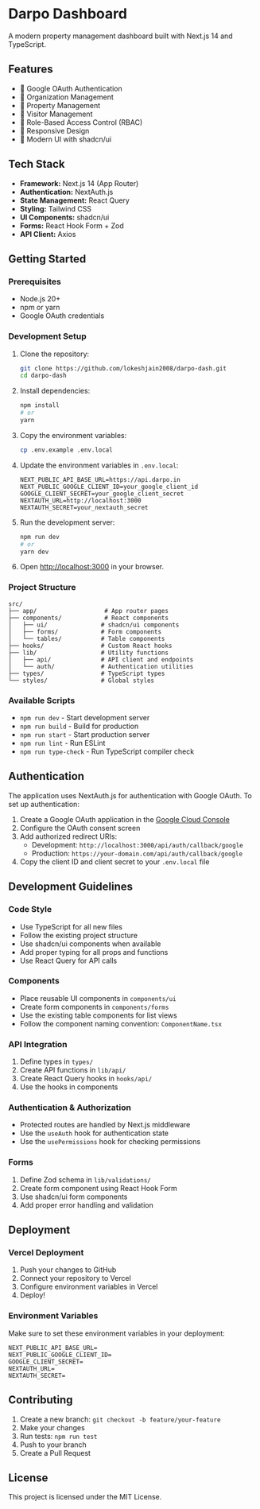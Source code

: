 # Darpo Dashboard

A modern property management dashboard built with Next.js 14 and TypeScript.

## Features

- 🔐 Google OAuth Authentication
- 👥 Organization Management
- 🏢 Property Management
- 📝 Visitor Management
- 🔑 Role-Based Access Control (RBAC)
- 📱 Responsive Design
- 🎨 Modern UI with shadcn/ui

## Tech Stack

- **Framework:** Next.js 14 (App Router)
- **Authentication:** NextAuth.js
- **State Management:** React Query
- **Styling:** Tailwind CSS
- **UI Components:** shadcn/ui
- **Forms:** React Hook Form + Zod
- **API Client:** Axios

## Getting Started

### Prerequisites

- Node.js 20+
- npm or yarn
- Google OAuth credentials

### Development Setup

1. Clone the repository:
   ```bash
   git clone https://github.com/lokeshjain2008/darpo-dash.git
   cd darpo-dash
   ```

2. Install dependencies:
   ```bash
   npm install
   # or
   yarn
   ```

3. Copy the environment variables:
   ```bash
   cp .env.example .env.local
   ```

4. Update the environment variables in `.env.local`:
   ```env
   NEXT_PUBLIC_API_BASE_URL=https://api.darpo.in
   NEXT_PUBLIC_GOOGLE_CLIENT_ID=your_google_client_id
   GOOGLE_CLIENT_SECRET=your_google_client_secret
   NEXTAUTH_URL=http://localhost:3000
   NEXTAUTH_SECRET=your_nextauth_secret
   ```

5. Run the development server:
   ```bash
   npm run dev
   # or
   yarn dev
   ```

6. Open [http://localhost:3000](http://localhost:3000) in your browser.

### Project Structure

```
src/
├── app/                   # App router pages
├── components/            # React components
│   ├── ui/               # shadcn/ui components
│   ├── forms/            # Form components
│   └── tables/           # Table components
├── hooks/                # Custom React hooks
├── lib/                  # Utility functions
│   ├── api/              # API client and endpoints
│   └── auth/             # Authentication utilities
├── types/                # TypeScript types
└── styles/               # Global styles
```

### Available Scripts

- `npm run dev` - Start development server
- `npm run build` - Build for production
- `npm run start` - Start production server
- `npm run lint` - Run ESLint
- `npm run type-check` - Run TypeScript compiler check

## Authentication

The application uses NextAuth.js for authentication with Google OAuth. To set up authentication:

1. Create a Google OAuth application in the [Google Cloud Console](https://console.cloud.google.com/)
2. Configure the OAuth consent screen
3. Add authorized redirect URIs:
   - Development: `http://localhost:3000/api/auth/callback/google`
   - Production: `https://your-domain.com/api/auth/callback/google`
4. Copy the client ID and client secret to your `.env.local` file

## Development Guidelines

### Code Style

- Use TypeScript for all new files
- Follow the existing project structure
- Use shadcn/ui components when available
- Add proper typing for all props and functions
- Use React Query for API calls

### Components

- Place reusable UI components in `components/ui`
- Create form components in `components/forms`
- Use the existing table components for list views
- Follow the component naming convention: `ComponentName.tsx`

### API Integration

1. Define types in `types/`
2. Create API functions in `lib/api/`
3. Create React Query hooks in `hooks/api/`
4. Use the hooks in components

### Authentication & Authorization

- Protected routes are handled by Next.js middleware
- Use the `useAuth` hook for authentication state
- Use the `usePermissions` hook for checking permissions

### Forms

1. Define Zod schema in `lib/validations/`
2. Create form component using React Hook Form
3. Use shadcn/ui form components
4. Add proper error handling and validation

## Deployment

### Vercel Deployment

1. Push your changes to GitHub
2. Connect your repository to Vercel
3. Configure environment variables in Vercel
4. Deploy!

### Environment Variables

Make sure to set these environment variables in your deployment:

```env
NEXT_PUBLIC_API_BASE_URL=
NEXT_PUBLIC_GOOGLE_CLIENT_ID=
GOOGLE_CLIENT_SECRET=
NEXTAUTH_URL=
NEXTAUTH_SECRET=
```

## Contributing

1. Create a new branch: `git checkout -b feature/your-feature`
2. Make your changes
3. Run tests: `npm run test`
4. Push to your branch
5. Create a Pull Request

## License

This project is licensed under the MIT License.
